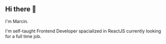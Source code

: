 ## Hi there 👋

 I'm Marcin.
 
 I'm self-taught Frontend Developer spacialized in ReactJS currently looking for a full time job.


